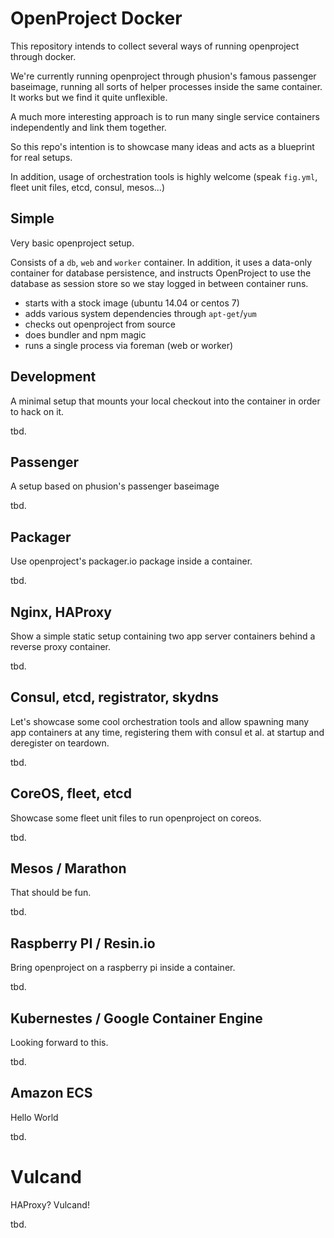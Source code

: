 # OpenProject Docker

This repository intends to collect several ways of running openproject through docker.

We're currently running openproject through phusion's famous passenger baseimage, running
all sorts of helper processes inside the same container. It works but we find it quite unflexible.

A much more interesting approach is to run many single service containers independently and link them together.

So this repo's intention is to showcase many ideas and acts as a blueprint for real setups.

In addition, usage of orchestration tools is highly welcome (speak `fig.yml`, fleet unit files, etcd, consul, mesos...)

## Simple

Very basic openproject setup.

Consists of a `db`, `web` and `worker` container. In addition, it uses a data-only container for database persistence, and instructs OpenProject to use the database as session store so we stay logged in between container runs.

* starts with a stock image (ubuntu 14.04 or centos 7)
* adds various system dependencies through `apt-get`/`yum`
* checks out openproject from source
* does bundler and npm magic
* runs a single process via foreman (web or worker)

## Development

A minimal setup that mounts your local checkout into the container in order to hack on it.

tbd.

## Passenger

A setup based on phusion's passenger baseimage

tbd.

## Packager

Use openproject's packager.io package inside a container.

tbd.

## Nginx, HAProxy

Show a simple static setup containing two app server containers behind a reverse proxy container.

tbd.

## Consul, etcd, registrator, skydns

Let's showcase some cool orchestration tools and allow spawning many app containers at any time,
registering them with consul et al. at startup and deregister on teardown.

tbd.

## CoreOS, fleet, etcd

Showcase some fleet unit files to run openproject on coreos.

tbd.

## Mesos / Marathon

That should be fun.

tbd.

## Raspberry PI / Resin.io

Bring openproject on a raspberry pi inside a container.

tbd.

## Kubernestes / Google Container Engine

Looking forward to this.

tbd.

## Amazon ECS

Hello World

tbd.

# Vulcand

HAProxy? Vulcand!

tbd.
